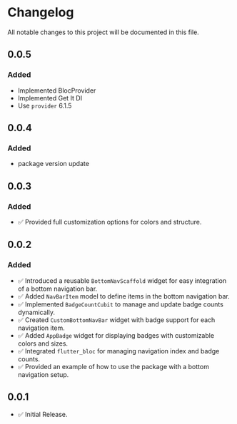 # Changelog


All notable changes to this project will be documented in this file.

## 0.0.5
### Added
- Implemented BlocProvider
- Implemented Get It DI
- Use `provider` 6.1.5


## 0.0.4
### Added
- package version update

## 0.0.3
### Added
- ✅ Provided full customization options for colors and structure.

## 0.0.2
### Added
- ✅ Introduced a reusable `BottomNavScaffold` widget for easy integration of a bottom navigation bar.
- ✅ Added `NavBarItem` model to define items in the bottom navigation bar.
- ✅ Implemented `BadgeCountCubit` to manage and update badge counts dynamically.
- ✅ Created `CustomBottomNavBar` widget with badge support for each navigation item.
- ✅ Added `AppBadge` widget for displaying badges with customizable colors and sizes.
- ✅ Integrated `flutter_bloc` for managing navigation index and badge counts.
- ✅ Provided an example of how to use the package with a bottom navigation setup.


## 0.0.1
- ✅ Initial Release.
